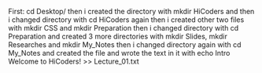 First: cd Desktop/
then i created the directory with mkdir HiCoders
and then i changed directory with cd HiCoders again
then i created other two files with mkdir CSS and mkdir Preparation
then i changed directory with cd Preparation and created 3 more directories with mkdir Slides, mkdir Researches and mkdir My_Notes
then i changed directory again with cd My_Notes and created the file and wrote the text in it with echo Intro Welcome to HiCoders! >> Lecture_01.txt
